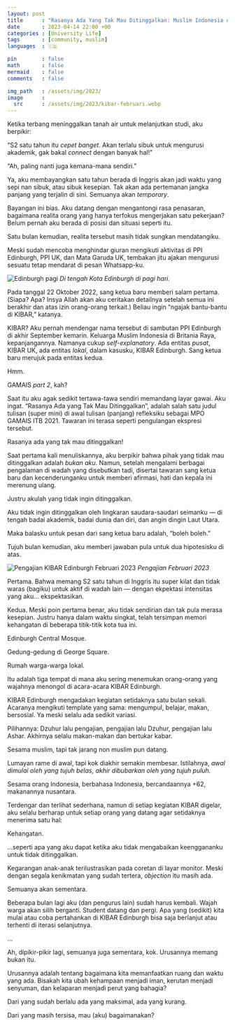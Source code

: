 ```yaml
---
layout: post
title      : "Rasanya Ada Yang Tak Mau Ditinggalkan: Muslim Indonesia di Edinburgh"
date       : 2023-04-14 22:00 +00
categories : [University Life]
tags       : [community, muslim]
languages  : 🇮🇩

pin        : false
math       : false
mermaid    : false
comments   : false

img_path   : /assets/img/2023/
image      :
  src      : /assets/img/2023/kibar-februari.webp
---
```



Ketika terbang meninggalkan tanah air untuk melanjutkan studi, aku berpikir:

“S2 satu tahun itu *cepet banget*. Akan terlalu sibuk untuk mengurusi akademik, gak bakal *connect* dengan banyak hal!”

“Ah, paling nanti juga kemana-mana sendiri.”

Ya, aku membayangkan satu tahun berada di Inggris akan jadi waktu yang sepi nan sibuk, atau sibuk kesepian. Tak akan ada pertemanan jangka panjang yang terjalin di sini. Semuanya akan *temporary*.

Bayangan ini bias. Aku datang dengan mengantongi rasa penasaran, bagaimana realita orang yang hanya terfokus mengerjakan satu pekerjaan? Belum pernah aku berada di posisi dan situasi seperti itu.

Satu bulan kemudian, realita tersebut masih tidak sungkan mendatangiku.

Meski sudah mencoba menghindar giuran mengikuti aktivitas di PPI Edinburgh, PPI UK, dan Mata Garuda UK, tembakan jitu ajakan mengurusi sesuatu tetap mendarat di pesan Whatsapp-ku.

![Edinburgh pagi](edinburgh-morning.jpg)
_Di tengah Kota Edinburgh di pagi hari._

Pada tanggal 22 Oktober 2022, sang ketua baru memberi salam pertama. (Siapa? Apa? Insya Allah akan aku ceritakan detailnya setelah semua ini berakhir dan atas izin orang-orang terkait.) Beliau ingin “ngajak bantu-bantu di KIBAR,” katanya.

KIBAR? Aku pernah mendengar nama tersebut di sambutan PPI Edinburgh di akhir September kemarin. Keluarga Muslim Indonesia di Britania Raya, kepanjangannya. Namanya cukup *self-explanatory*. Ada entitas *pusat*, KIBAR UK, ada entitas *lokal*, dalam kasusku, KIBAR Edinburgh. Sang ketua baru merujuk pada entitas kedua.

Hmm.

GAMAIS *part 2*, kah?

Saat itu aku agak sedikit tertawa-tawa sendiri memandang layar gawai. Aku ingat. “Rasanya Ada yang Tak Mau Ditinggalkan”, adalah salah satu judul tulisan (super mini) di awal tulisan (panjang) refleksiku sebagai MPO GAMAIS ITB 2021. Tawaran ini terasa seperti pengulangan ekspresi tersebut.

Rasanya ada yang tak mau ditinggalkan!

Saat pertama kali menuliskannya, aku berpikir bahwa pihak yang tidak mau ditinggalkan adalah *bukan aku*. Namun, setelah mengalami berbagai pengalaman di wadah yang disebutkan tadi, disertai tawaran sang ketua baru dan kecenderunganku untuk memberi afirmasi, hati dan kepala ini merenung ulang.

Justru akulah yang tidak ingin ditinggalkan.

Aku tidak ingin ditinggalkan oleh lingkaran saudara-saudari seimanku — di tengah badai akademik, badai dunia dan diri, dan angin dingin Laut Utara.

Maka balasku untuk pesan dari sang ketua baru adalah, “boleh boleh.”

Tujuh bulan kemudian, aku memberi jawaban pula untuk dua hipotesisku di atas.

![Pengajian KIBAR Edinburgh Februari 2023](kibar-februari.webp)
_Pengajian Februari 2023_

Pertama. Bahwa memang S2 satu tahun di Inggris itu super kilat dan tidak waras (bagiku) untuk aktif di wadah lain — dengan ekpektasi intensitas yang aku… ekspektasikan.

Kedua. Meski poin pertama benar, aku tidak sendirian dan tak pula merasa kesepian. Justru hanya dalam waktu singkat, telah tersimpan memori kehangatan di beberapa titik-titik kota tua ini.

Edinburgh Central Mosque.

Gedung-gedung di George Square.

Rumah warga-warga lokal.

Itu adalah tiga tempat di mana aku sering menemukan orang-orang yang wajahnya menongol di acara-acara KIBAR Edinburgh.

KIBAR Edinburgh mengadakan kegiatan setidaknya satu bulan sekali. Acaranya mengikuti template yang sama: mengumpul, belajar, makan, bersosial. Ya meski selalu ada sedikit variasi.

Pilihannya: Dzuhur lalu pengajian, pengajian lalu Dzuhur, pengajian lalu Ashar. Akhirnya selalu makan-makan dan bertukar kabar.

Sesama muslim, tapi tak jarang non muslim pun datang.

Lumayan rame di awal, tapi kok diakhir semakin membesar. Istilahnya, *awal dimulai oleh yang tujuh belas, akhir dibubarkan oleh yang tujuh puluh.*

Sesama orang Indonesia, berbahasa Indonesia, bercandaannya +62, makanannya nusantara.

Terdengar dan terlihat sederhana, namun di setiap kegiatan KIBAR digelar, aku selalu berharap untuk setiap orang yang datang agar setidaknya menerima satu hal:

Kehangatan.

…seperti apa yang aku dapat ketika aku tidak mengabaikan keenggananku untuk tidak ditinggalkan.


Kegarangan anak-anak terilustrasikan pada coretan di layar monitor.
Meski dengan segala kenikmatan yang sudah tertera, *objection* itu masih ada.

Semuanya akan sementara.

Beberapa bulan lagi aku (dan pengurus lain) sudah harus kembali. Wajah warga akan silih berganti. Student datang dan pergi. Apa yang (sedikit) kita mulai atau coba pertahankan di KIBAR Edinburgh bisa saja berlanjut atau terhenti di iterasi selanjutnya.

…

Ah, dipikir-pikir lagi, semuanya juga sementara, kok. Urusannya memang bukan itu.

Urusannya adalah tentang bagaimana kita memanfaatkan ruang dan waktu yang ada. Bisakah kita ubah kehampaan menjadi iman, kerutan menjadi senyuman, dan kelaparan menjadi perut yang bahagia?

Dari yang sudah berlalu ada yang maksimal, ada yang kurang.

Dari yang masih tersisa, mau (aku) bagaimanakan?